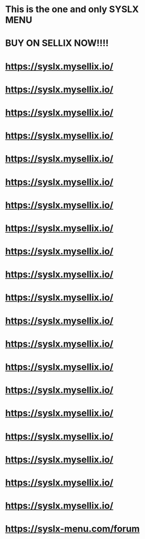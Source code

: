 # This is the one and only SYSLX MENU

# BUY ON SELLIX NOW!!!!

# https://syslx.mysellix.io/
# https://syslx.mysellix.io/
# https://syslx.mysellix.io/
# https://syslx.mysellix.io/
# https://syslx.mysellix.io/
# https://syslx.mysellix.io/
# https://syslx.mysellix.io/
# https://syslx.mysellix.io/
# https://syslx.mysellix.io/
# https://syslx.mysellix.io/
# https://syslx.mysellix.io/
# https://syslx.mysellix.io/
# https://syslx.mysellix.io/
# https://syslx.mysellix.io/
# https://syslx.mysellix.io/
# https://syslx.mysellix.io/
# https://syslx.mysellix.io/
# https://syslx.mysellix.io/
# https://syslx.mysellix.io/
# https://syslx.mysellix.io/

# https://syslx-menu.com/forum

